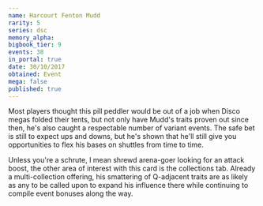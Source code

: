 ```yaml
---
name: Harcourt Fenton Mudd
rarity: 5
series: dsc
memory_alpha:
bigbook_tier: 9
events: 38
in_portal: true
date: 30/10/2017
obtained: Event
mega: false
published: true
---
```


Most players thought this pill peddler would be out of a job when Disco megas folded their tents, but not only have Mudd's traits proven out since then, he's also caught a respectable number of variant events. The safe bet is still to expect ups and downs, but he's shown that he'll still give you opportunities to flex his bases on shuttles from time to time.

Unless you're a schrute, I mean shrewd arena-goer looking for an attack boost, the other area of interest with this card is the collections tab. Already a multi-collection offering, his smattering of Q-adjacent traits are as likely as any to be called upon to expand his influence there while continuing to compile event bonuses along the way.
